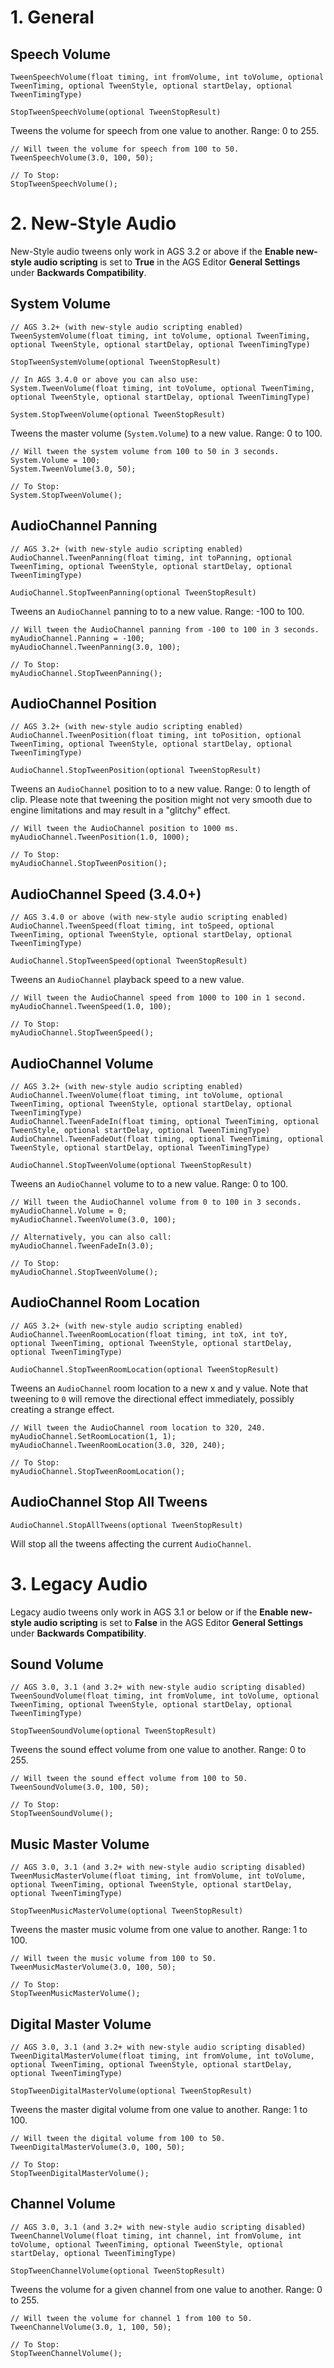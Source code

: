 # 1. General

## Speech Volume

    TweenSpeechVolume(float timing, int fromVolume, int toVolume, optional TweenTiming, optional TweenStyle, optional startDelay, optional TweenTimingType)

    StopTweenSpeechVolume(optional TweenStopResult)

Tweens the volume for speech from one value to another. Range: 0 to 255.

    // Will tween the volume for speech from 100 to 50.
    TweenSpeechVolume(3.0, 100, 50);

    // To Stop:
    StopTweenSpeechVolume();


# 2. New-Style Audio

New-Style audio tweens only work in AGS 3.2 or above if the **Enable new-style audio scripting** is set to **True** in the AGS Editor **General Settings** under **Backwards Compatibility**.

## System Volume

    // AGS 3.2+ (with new-style audio scripting enabled)
    TweenSystemVolume(float timing, int toVolume, optional TweenTiming, optional TweenStyle, optional startDelay, optional TweenTimingType)

    StopTweenSystemVolume(optional TweenStopResult)
    
    // In AGS 3.4.0 or above you can also use:
    System.TweenVolume(float timing, int toVolume, optional TweenTiming, optional TweenStyle, optional startDelay, optional TweenTimingType)

    System.StopTweenVolume(optional TweenStopResult)

Tweens the master volume (`System.Volume`) to a new value. Range: 0 to 100.

    // Will tween the system volume from 100 to 50 in 3 seconds.
    System.Volume = 100;
    System.TweenVolume(3.0, 50);

    // To Stop:
    System.StopTweenVolume();


## AudioChannel Panning

    // AGS 3.2+ (with new-style audio scripting enabled)
    AudioChannel.TweenPanning(float timing, int toPanning, optional TweenTiming, optional TweenStyle, optional startDelay, optional TweenTimingType)

    AudioChannel.StopTweenPanning(optional TweenStopResult)

Tweens an `AudioChannel` panning to to a new value. Range: -100 to 100.

    // Will tween the AudioChannel panning from -100 to 100 in 3 seconds.
    myAudioChannel.Panning = -100;
    myAudioChannel.TweenPanning(3.0, 100);

    // To Stop:
    myAudioChannel.StopTweenPanning();


## AudioChannel Position

    // AGS 3.2+ (with new-style audio scripting enabled)
    AudioChannel.TweenPosition(float timing, int toPosition, optional TweenTiming, optional TweenStyle, optional startDelay, optional TweenTimingType)

    AudioChannel.StopTweenPosition(optional TweenStopResult)

Tweens an `AudioChannel` position to to a new value. Range: 0 to length of clip.
Please note that tweening the position might not very smooth due to engine limitations and may result in a "glitchy" effect.

    // Will tween the AudioChannel position to 1000 ms.
    myAudioChannel.TweenPosition(1.0, 1000);
    
    // To Stop:
    myAudioChannel.StopTweenPosition();
    
## AudioChannel Speed (3.4.0+)

    // AGS 3.4.0 or above (with new-style audio scripting enabled)
    AudioChannel.TweenSpeed(float timing, int toSpeed, optional TweenTiming, optional TweenStyle, optional startDelay, optional TweenTimingType)

    AudioChannel.StopTweenSpeed(optional TweenStopResult)

Tweens an `AudioChannel` playback speed to a new value.

    // Will tween the AudioChannel speed from 1000 to 100 in 1 second.
    myAudioChannel.TweenSpeed(1.0, 100);
    
    // To Stop:
    myAudioChannel.StopTweenSpeed();
        
## AudioChannel Volume

    // AGS 3.2+ (with new-style audio scripting enabled)
    AudioChannel.TweenVolume(float timing, int toVolume, optional TweenTiming, optional TweenStyle, optional startDelay, optional TweenTimingType)
    AudioChannel.TweenFadeIn(float timing, optional TweenTiming, optional TweenStyle, optional startDelay, optional TweenTimingType)
    AudioChannel.TweenFadeOut(float timing, optional TweenTiming, optional TweenStyle, optional startDelay, optional TweenTimingType)

    AudioChannel.StopTweenVolume(optional TweenStopResult)

Tweens an `AudioChannel` volume to to a new value. Range: 0 to 100.

    // Will tween the AudioChannel volume from 0 to 100 in 3 seconds.
    myAudioChannel.Volume = 0;
    myAudioChannel.TweenVolume(3.0, 100);

    // Alternatively, you can also call:
    myAudioChannel.TweenFadeIn(3.0);

    // To Stop:
    myAudioChannel.StopTweenVolume();

## AudioChannel Room Location

    // AGS 3.2+ (with new-style audio scripting enabled)
    AudioChannel.TweenRoomLocation(float timing, int toX, int toY, optional TweenTiming, optional TweenStyle, optional startDelay, optional TweenTimingType)

    AudioChannel.StopTweenRoomLocation(optional TweenStopResult)

Tweens an `AudioChannel` room location to a new x and y value. Note that tweening to `0` will remove the directional effect immediately, possibly creating a strange effect.

    // Will tween the AudioChannel room location to 320, 240.
    myAudioChannel.SetRoomLocation(1, 1);
    myAudioChannel.TweenRoomLocation(3.0, 320, 240);

    // To Stop:
    myAudioChannel.StopTweenRoomLocation();

## AudioChannel Stop All Tweens

    AudioChannel.StopAllTweens(optional TweenStopResult)

Will stop all the tweens affecting the current `AudioChannel`.


# 3. Legacy Audio

Legacy audio tweens only work in AGS 3.1 or below or if the **Enable new-style audio scripting** is set to **False** in the AGS Editor **General Settings** under **Backwards Compatibility**.

## Sound Volume

    // AGS 3.0, 3.1 (and 3.2+ with new-style audio scripting disabled)
    TweenSoundVolume(float timing, int fromVolume, int toVolume, optional TweenTiming, optional TweenStyle, optional startDelay, optional TweenTimingType)

    StopTweenSoundVolume(optional TweenStopResult)

Tweens the sound effect volume from one value to another. Range: 0 to 255.

    // Will tween the sound effect volume from 100 to 50.
    TweenSoundVolume(3.0, 100, 50);

    // To Stop:
    StopTweenSoundVolume();


## Music Master Volume

    // AGS 3.0, 3.1 (and 3.2+ with new-style audio scripting disabled)
    TweenMusicMasterVolume(float timing, int fromVolume, int toVolume, optional TweenTiming, optional TweenStyle, optional startDelay, optional TweenTimingType)

    StopTweenMusicMasterVolume(optional TweenStopResult)

Tweens the master music volume from one value to another. Range: 1 to 100.

    // Will tween the music volume from 100 to 50.
    TweenMusicMasterVolume(3.0, 100, 50);

    // To Stop:
    StopTweenMusicMasterVolume();


## Digital Master Volume

    // AGS 3.0, 3.1 (and 3.2+ with new-style audio scripting disabled)
    TweenDigitalMasterVolume(float timing, int fromVolume, int toVolume, optional TweenTiming, optional TweenStyle, optional startDelay, optional TweenTimingType)

    StopTweenDigitalMasterVolume(optional TweenStopResult)

Tweens the master digital volume from one value to another. Range: 1 to 100.

    // Will tween the digital volume from 100 to 50.
    TweenDigitalMasterVolume(3.0, 100, 50);

    // To Stop:
    StopTweenDigitalMasterVolume();


## Channel Volume

    // AGS 3.0, 3.1 (and 3.2+ with new-style audio scripting disabled)
    TweenChannelVolume(float timing, int channel, int fromVolume, int toVolume, optional TweenTiming, optional TweenStyle, optional startDelay, optional TweenTimingType)

    StopTweenChannelVolume(optional TweenStopResult)

Tweens the volume for a given channel from one value to another. Range: 0 to 255.

    // Will tween the volume for channel 1 from 100 to 50.
    TweenChannelVolume(3.0, 1, 100, 50);

    // To Stop:
    StopTweenChannelVolume();
